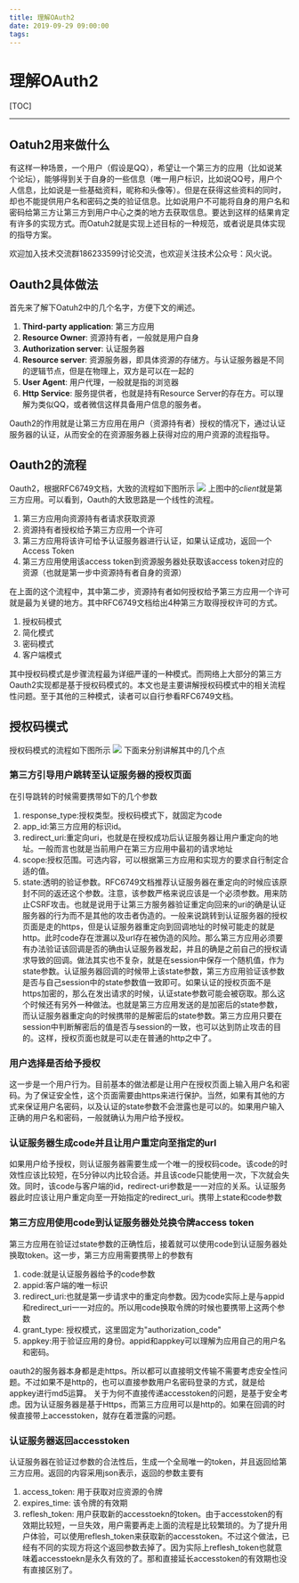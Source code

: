 ```yaml
---
title: 理解OAuth2
date: 2019-09-29 09:00:00
tags:
---
```

# 理解OAuth2

[TOC]

---
## Oatuh2用来做什么

有这样一种场景，一个用户（假设是QQ），希望让一个第三方的应用（比如说某个论坛），能够得到关于自身的一些信息（唯一用户标识，比如说QQ号，用户个人信息，比如说是一些基础资料，昵称和头像等）。但是在获得这些资料的同时，却也不能提供用户名和密码之类的验证信息。比如说用户不可能将自身的用户名和密码给第三方让第三方到用户中心之类的地方去获取信息。要达到这样的结果肯定有许多的实现方式。而Oatuh2就是实现上述目标的一种规范，或者说是具体实现的指导方案。

欢迎加入技术交流群186233599讨论交流，也欢迎关注技术公众号：风火说。
<!--more-->
## Oauth2具体做法
首先来了解下Oatuh2中的几个名字，方便下文的阐述。


1. **Third-party application**: 第三方应用
2. **Resource Owner**: 资源持有者，一般就是用户自身
3. **Authorization server**: 认证服务器
4. **Resource server**: 资源服务器，即具体资源的存储方。与认证服务器是不同的逻辑节点，但是在物理上，双方是可以在一起的
5. **User Agent**: 用户代理，一般就是指的浏览器
6. **Http Service**: 服务提供者，也就是持有Resource Server的存在方。可以理解为类似QQ，或者微信这样具备用户信息的服务者。


Oauth2的作用就是让第三方应用在用户（资源持有者）授权的情况下，通过认证服务器的认证，从而安全的在资源服务器上获得对应的用户资源的流程指导。
## Oauth2的流程
Oauth2，根据RFC6749文档，大致的流程如下图所示
![](https://markdownpic-1251577930.cos.ap-chengdu.myqcloud.com/20190929110842.jpg)
上图中的*client*就是第三方应用。可以看到，Oauth的大致思路是一个线性的流程。


1. 第三方应用向资源持有者请求获取资源
2. 资源持有者授权给予第三方应用一个许可
3. 第三方应用将该许可给予认证服务器进行认证，如果认证成功，返回一个Access Token
4. 第三方应用使用该access token到资源服务器处获取该access token对应的资源（也就是第一步中资源持有者自身的资源）


在上面的这个流程中，其中第二步，资源持有者如何授权给予第三方应用一个许可就是最为关键的地方。其中RFC6749文档给出4种第三方取得授权许可的方式。


1. 授权码模式
2. 简化模式
3. 密码模式
4. 客户端模式


其中授权码模式是步骤流程最为详细严谨的一种模式。而网络上大部分的第三方Oauth2实现都是基于授权码模式的。本文也是主要讲解授权码模式中的相关流程性问题。至于其他的三种模式，读者可以自行参看RFC6749文档。
## 授权码模式
授权码模式的流程如下图所示
![](https://markdownpic-1251577930.cos.ap-chengdu.myqcloud.com/20190929110728.jpg)
下面来分别讲解其中的几个点
### 第三方引导用户跳转至认证服务器的授权页面
在引导跳转的时候需要携带如下的几个参数


1. response_type:授权类型。授权码模式下，就固定为code
2. app_id:第三方应用的标识id。
3. redirect_uri:重定向uri，也就是在授权成功后认证服务器让用户重定向的地址。一般而言也就是当前用户在第三方应用中最初的请求地址
4. scope:授权范围。可选内容，可以根据第三方应用和实现方的要求自行制定合适的值。
5. state:透明的验证参数。RFC6749文档推荐认证服务器在重定向的时候应该原封不同的返还这个参数。注意，该参数严格来说应该是一个必须参数。用来防止CSRF攻击。也就是说用于让第三方服务器验证重定向回来的uri的确是认证服务器的行为而不是其他的攻击者伪造的。一般来说跳转到认证服务器的授权页面是走的https，但是认证服务器重定向到回调地址的时候可能走的就是http。此时code存在泄漏以及url存在被伪造的风险。那么第三方应用必须要有办法验证该回调是否的确由认证服务器发起，并且的确是之前自己的授权请求导致的回调。做法其实也不复杂，就是在session中保存一个随机值，作为state参数。认证服务器回调的时候带上该state参数，第三方应用验证该参数是否与自己session中的state参数值一致即可。如果认证的授权页面不是https加密的，那么在发出请求的时候，认证state参数可能会被窃取。那么这个时候还有另外一种做法。也就是第三方应用发送的是加密后的state参数，而认证服务器重定向的时候携带的是解密后的state参数。第三方应用只要在session中判断解密后的值是否与session的一致，也可以达到防止攻击的目的。这样，授权页面也就是可以走在普通的http之中了。


### 用户选择是否给予授权
这一步是一个用户行为。目前基本的做法都是让用户在授权页面上输入用户名和密码。为了保证安全性，这个页面需要由https来进行保护。当然，如果有其他的方式来保证用户名密码，以及认证的state参数不会泄露也是可以的。如果用户输入正确的用户名和密码，一般就确认为用户给予授权。
### 认证服务器生成code并且让用户重定向至指定的url
如果用户给予授权，则认证服务器需要生成一个唯一的授权码code。该code的时效性应该比较短，在5分钟以内比较合适。并且该code只能使用一次，下次就会失效。同时，该code与客户端的id，redirect-uri参数是一一对应的关系。认证服务器此时应该让用户重定向至一开始指定的redirect_uri。携带上state和code参数
### 第三方应用使用code到认证服务器处兑换令牌access token
第三方应用在验证过state参数的正确性后，接着就可以使用code到认证服务器处换取token。这一步，第三方应用需要携带上的参数有


1. code:就是认证服务器给予的code参数
2. appid:客户端的唯一标识
3. redirect_uri:也就是第一步请求中的重定向参数。因为code实际上是与appid和redirect_uri一一对应的。所以用code换取令牌的时候也要携带上这两个参数
4. grant_type: 授权模式，这里固定为"authorization_code"
5. appkey:用于验证应用的身份。appid和appkey可以理解为应用自己的用户名和密码。


oauth2的服务器本身都是走https。所以都可以直接明文传输不需要考虑安全性问题。不过如果不是http的，也可以直接参数用户名密码登录的方式，就是给appkey进行md5运算。
关于为何不直接传递accesstoken的问题，是基于安全考虑。因为认证服务器是基于Https，而第三方应用可以是http的。如果在回调的时候直接带上accesstoken，就存在着泄露的问题。


### 认证服务器返回accesstoken
认证服务器在验证过参数的合法性后，生成一个全局唯一的token，并且返回给第三方应用。返回的内容采用json表示，返回的参数主要有


1. access_token: 用于获取对应资源的令牌
2. expires_time: 该令牌的有效期
3. reflesh_token: 用户获取新的accesstoekn的token。由于accesstoken的有效期比较短，一旦失效，用户需要再走上面的流程是比较繁琐的。为了提升用户体验，可以使用reflesh_token来获取新的accesstoken。不过这个做法，已经有不同的实现方将这个返回参数去掉了。因为实际上reflesh_token也就意味着accesstoekn是永久有效的了。那和直接延长accesstoken的有效期也没有直接区别了。

 

 

 

 

 

 

 

 

 